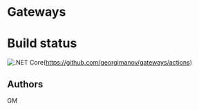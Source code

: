 # Gateways

# Build status
![.NET Core](https://github.com/georgimanov/gateways/workflows/.NET%20Core/badge.svg?branch=master)(https://github.com/georgimanov/gateways/actions)

## Authors

GM
